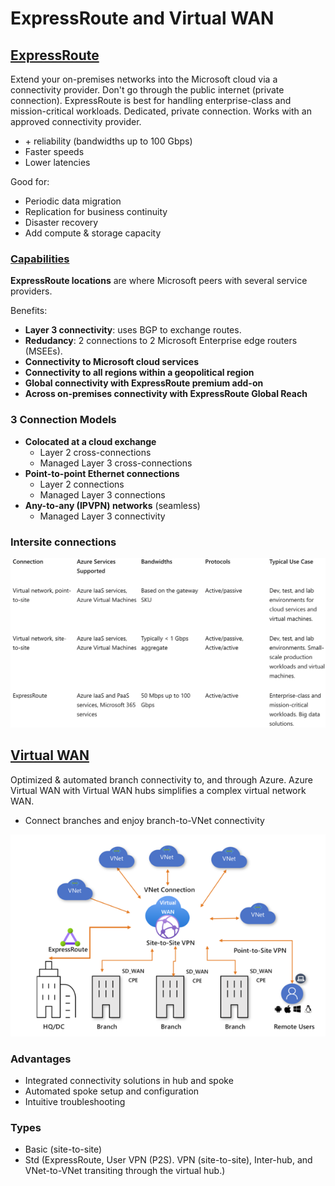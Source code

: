 # ExpressRoute and Virtual WAN

## [ExpressRoute](https://learn.microsoft.com/en-us/training/modules/configure-expressroute-virtual-wan/2-determine-expressroute-uses)
Extend your on-premises networks into the Microsoft cloud via a connectivity provider. Don't go 
through the public internet (private connection). ExpressRoute is best for handling 
enterprise-class and mission-critical workloads. Dedicated, private connection. Works with an approved 
connectivity provider.
- \+ reliability (bandwidths up to 100 Gbps)
- Faster speeds
- Lower latencies

Good for:
- Periodic data migration
- Replication for business continuity
- Disaster recovery
- Add compute & storage capacity

### [Capabilities](https://learn.microsoft.com/en-us/training/modules/configure-expressroute-virtual-wan/3-determine-expressroute-capabilities)
**ExpressRoute locations** are where Microsoft peers with several service providers.

Benefits:
- **Layer 3 connectivity**: uses BGP to exchange routes.
- **Redudancy**: 2 connections to 2 Microsoft Enterprise edge routers (MSEEs).
- **Connectivity to Microsoft cloud services**
- **Connectivity to all regions within a geopolitical region**
- **Global connectivity with ExpressRoute premium add-on**
- **Across on-premises connectivity with ExpressRoute Global Reach**

### 3 Connection Models
- **Colocated at a cloud exchange**
    - Layer 2 cross-connections
    - Managed Layer 3 cross-connections
- **Point-to-point Ethernet connections**
    - Layer 2 connections
    - Managed Layer 3 connections
- **Any-to-any (IPVPN) networks** (seamless)
    - Managed Layer 3 connectivity

### Intersite connections
![Intersite connections](img/intersite-conn.png)

## [Virtual WAN](https://learn.microsoft.com/en-us/training/modules/configure-expressroute-virtual-wan/6-determine-uses)
Optimized & automated branch connectivity to, and through Azure. Azure Virtual WAN with Virtual WAN 
hubs simplifies a complex virtual network WAN.
- Connect branches and enjoy branch-to-VNet connectivity

![Virtual WAN](img/v-wan.png)

### Advantages
- Integrated connectivity solutions in hub and spoke
- Automated spoke setup and configuration
- Intuitive troubleshooting

### Types
- Basic (site-to-site)
- Std (ExpressRoute, User VPN (P2S). VPN (site-to-site), Inter-hub, and VNet-to-VNet transiting through the virtual hub.)